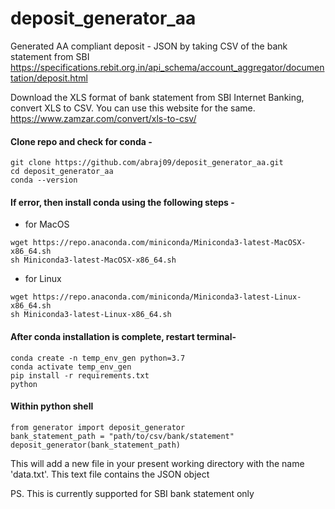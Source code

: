 # deposit_generator_aa
Generated AA compliant deposit - JSON by taking CSV of the bank statement from SBI
https://specifications.rebit.org.in/api_schema/account_aggregator/documentation/deposit.html

Download the XLS format of bank statement from SBI Internet Banking, convert XLS to CSV. 
You can use this website for the same.
https://www.zamzar.com/convert/xls-to-csv/

#### Clone repo and check for conda -
```
git clone https://github.com/abraj09/deposit_generator_aa.git
cd deposit_generator_aa
conda --version
```
#### If error, then install conda using the following steps -

- for MacOS
```
wget https://repo.anaconda.com/miniconda/Miniconda3-latest-MacOSX-x86_64.sh
sh Miniconda3-latest-MacOSX-x86_64.sh
```
- for Linux
```
wget https://repo.anaconda.com/miniconda/Miniconda3-latest-Linux-x86_64.sh
sh Miniconda3-latest-Linux-x86_64.sh
```

#### After conda installation is complete, restart terminal-
```
conda create -n temp_env_gen python=3.7
conda activate temp_env_gen
pip install -r requirements.txt
python
```
#### Within python shell
```
from generator import deposit_generator
bank_statement_path = "path/to/csv/bank/statement"
deposit_generator(bank_statement_path)
```
This will add a new file in your present working directory with the name 'data.txt'. This text file contains the JSON object

PS. This is currently supported for SBI bank statement only
